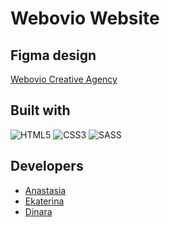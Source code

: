 # Webovio Website

## Figma design

[Webovio Creative Agency](<https://www.figma.com/file/VuMfLaWwwk43R4BStqvL1f/Webovio-(Copy)?node-id=0-1&t=heKRKIsiMRojQwo1-0>)


## Built with

![HTML5](https://img.shields.io/badge/html5-%23E34F26.svg?style=for-the-badge&logo=html5&logoColor=white) ![CSS3](https://img.shields.io/badge/css3-%231572B6.svg?style=for-the-badge&logo=css3&logoColor=white) ![SASS](https://img.shields.io/badge/SASS-hotpink.svg?style=for-the-badge&logo=SASS&logoColor=white)


## Developers

- [Anastasia](https://github.com/AnastasiaKia)
- [Ekaterina](https://github.com/perkatya)
- [Dinara](https://github.com/di1ib)
